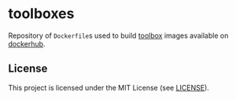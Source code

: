 # toolboxes

Repository of `Dockerfile`s used to build
[toolbox](https://github.com/containers/toolbox) images available on
[dockerhub](https://hub.docker.com/u/supplantr).

## License

This project is licensed under the MIT License (see [LICENSE](LICENSE)).
